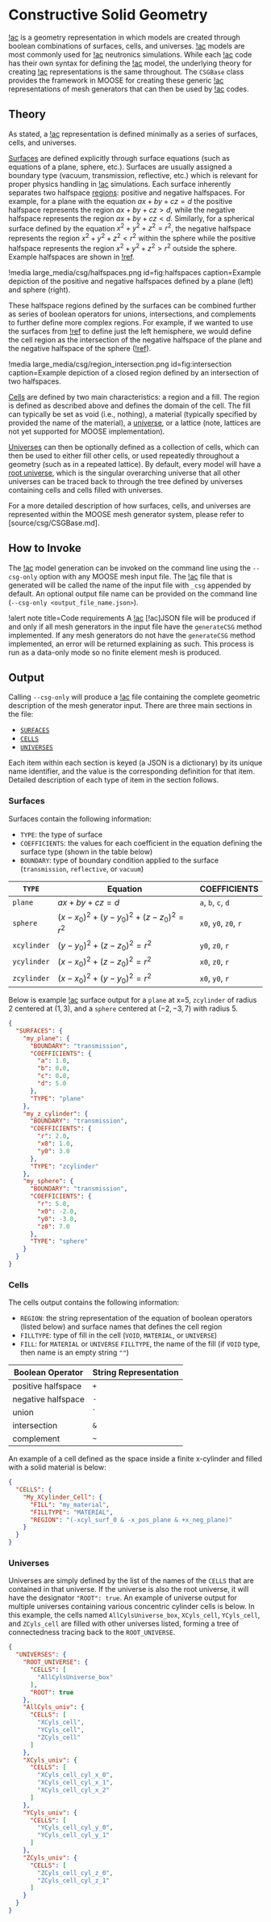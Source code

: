 # Constructive Solid Geometry

[!ac](CSG) is a geometry representation in which models are created through boolean combinations of surfaces, cells, and universes.
[!ac](CSG) models are most commonly used for [!ac](MC) neutronics simulations.
While each [!ac](MC) code has their own syntax for defining the [!ac](CSG) model, the underlying theory for creating [!ac](CSG) representations is the same throughout.
The `CSGBase` class provides the framework in MOOSE for creating these generic [!ac](CSG) representations of mesh generators that can then be used by [!ac](MC) codes.

## Theory

As stated, a [!ac](CSG) representation is defined minimally as a series of surfaces, cells, and universes.

[Surfaces](source/csg/CSGBase.md#surfaces) are defined explicitly through surface equations (such as equations of a plane, sphere, etc.).
Surfaces are usually assigned a boundary type (vacuum, transmission, reflective, etc.) which is relevant for proper physics handling in [!ac](MC) simulations.
Each surface inherently separates two halfspace [regions](source/csg/CSGBase.md#regions): positive and negative halfspaces.
For example, for a plane with the equation $ax + by + cz = d$ the positive halfspace represents the region $ax + by + cz > d$, while the negative halfspace represents the region $ax + by + cz < d$. Similarly, for a spherical surface defined by the equation $x^2 + y^2 + z^2 = r^2$, the negative halfspace represents the region $x^2 + y^2 + z^2 < r^2$ within the sphere while the positive halfspace represents the region $x^2 + y^2 + z^2 > r^2$ outside the sphere.
Example halfspaces are shown in [!ref](fig:halfspaces).

!media large_media/csg/halfspaces.png
       id=fig:halfspaces
       caption=Example depiction of the positive and negative halfspaces defined by a plane (left) and sphere (right).

These halfspace regions defined by the surfaces can be combined further as series of boolean operators for unions, intersections, and complements to further define more complex regions.
For example, if we wanted to use the surfaces from [!ref](fig:halfspaces) to define just the left hemisphere, we would define the cell region as the intersection of the negative halfspace of the plane and the negative halfspace of the sphere ([!ref](fig:intersection)).

!media large_media/csg/region_intersection.png
       id=fig:intersection
       caption=Example depiction of a closed region defined by an intersection of two halfspaces.

[Cells](source/csg/CSGBase.md#cells) are defined by two main characteristics: a region and a fill.
The region is defined as described above and defines the domain of the cell.
The fill can typically be set as void (i.e., nothing), a material (typically specified by provided the name of the material), a [universe](source/csg/CSGBase.md#universes), or a lattice (note, lattices are not yet supported for MOOSE implementation).

[Universes](source/csg/CSGBase.md#universes) can then be optionally defined as a collection of cells, which can then be used to either fill other cells, or used repeatedly throughout a geometry (such as in a repeated lattice).
By default, every model will have a [root universe](source/csg/CSGBase.md#root-universe), which is the singular overarching universe that all other universes can be traced back to through the tree defined by universes containing cells and cells filled with universes.

For a more detailed description of how surfaces, cells, and universes are represented within the MOOSE mesh generator system, please refer to [source/csg/CSGBase.md].

## How to Invoke

The [!ac](CSG) model generation can be invoked on the command line using the `--csg-only` option with any MOOSE mesh input file.
The [!ac](JSON) file that is generated will be called the name of the input file with `_csg` appended by default.
An optional output file name can be provided on the command line (`--csg-only <output_file_name.json>`).

!alert note title=Code requirements
A [!ac](CSG) [!ac]JSON file will be produced if and only if all mesh generators in the input file have the `generateCSG` method implemented.
If any mesh generators do not have the `generateCSG` method implemented, an error will be returned explaining as such.
This process is run as a data-only mode so no finite element mesh is produced.

## Output

Calling `--csg-only` will produce a [!ac](JSON) file containing the complete geometric description of the mesh generator input.
There are three main sections in the file:

- [`SURFACES`](#surfaces)
- [`CELLS`](#cells)
- [`UNIVERSES`](#universes)

Each item within each section is keyed (a JSON is a dictionary) by its unique name identifier, and the value is the corresponding definition for that item.
Detailed description of each type of item in the section follows.

### Surfaces

Surfaces contain the following information:

- `TYPE`: the type of surface
- `COEFFICIENTS`: the values for each coefficient in the equation defining the surface type (shown in the table below)
- `BOUNDARY`: type of boundary condition applied to the surface (`transmission`, `reflective`, or `vacuum`)

| `TYPE`      | Equation                                        | COEFFICIENTS          |
|-------------|-------------------------------------------------|-----------------------|
| `plane`     | $ax + by + cz = d$                              | `a`, `b`, `c`, `d`    |
| `sphere`    | $(x - x_0)^2 + (y - y_0)^2 + (z - z_0)^2 = r^2$ | `x0`, `y0`, `z0`, `r` |
| `xcylinder` | $(y - y_0)^2 + (z - z_0)^2 = r^2$               | `y0`, `z0`, `r`       |
| `ycylinder` | $(x - x_0)^2 + (z - z_0)^2 = r^2$               | `x0`, `z0`, `r`       |
| `zcylinder` | $(x - x_0)^2 + (y - y_0)^2 = r^2$               | `x0`, `y0`, `r`       |

Below is example [!ac](JSON) surface output for a `plane` at x=5, `zcylinder` of radius 2 centered at $(1, 3)$, and a `sphere` centered at $(-2, -3, 7)$ with radius 5.

```json
{
  "SURFACES": {
    "my_plane": {
      "BOUNDARY": "transmission",
      "COEFFICIENTS": {
        "a": 1.0,
        "b": 0.0,
        "c": 0.0,
        "d": 5.0
      },
      "TYPE": "plane"
    },
    "my_z_cylinder": {
      "BOUNDARY": "transmission",
      "COEFFICIENTS": {
        "r": 2.0,
        "x0": 1.0,
        "y0": 3.0
      },
      "TYPE": "zcylinder"
    },
    "my_sphere": {
      "BOUNDARY": "transmission",
      "COEFFICIENTS": {
        "r": 5.0,
        "x0": -2.0,
        "y0": -3.0,
        "z0": 7.0
      },
      "TYPE": "sphere"
    }
  }
}
```

### Cells

The cells output contains the following information:

- `REGION`: the string representation of the equation of boolean operators (listed below) and surface names that defines the cell region
- `FILLTYPE`: type of fill in the cell (`VOID`, `MATERIAL`, or `UNIVERSE`)
- `FILL`: for `MATERIAL` or `UNIVERSE` `FILLTYPE`, the name of the fill (if `VOID` type, then name is an empty string `""`)

| Boolean Operator   | String Representation |
|--------------------|-----------------------|
| positive halfspace | `+`                   |
| negative halfspace | `-`                   |
| union              | `|`                   |
| intersection       | `&`                   |
| complement         | `~`                   |

An example of a cell defined as the space inside a finite x-cylinder and filled with a solid material is below:

```json
{
  "CELLS": {
    "My_XCylinder_Cell": {
      "FILL": "my_material",
      "FILLTYPE": "MATERIAL",
      "REGION": "(-xcyl_surf_0 & -x_pos_plane & +x_neg_plane)"
    }
  }
}
```

### Universes

Universes are simply defined by the list of the names of the `CELLS` that are contained in that universe.
If the universe is also the root universe, it will have the designator `"ROOT": true`.
An example of universe output for multiple universes containing various concentric cylinder cells is below.
In this example, the cells named `AllCylsUniverse_box`, `XCyls_cell`, `YCyls_cell`, and `ZCyls_cell` are filled with other universes listed, forming a tree of connectedness tracing back to the `ROOT_UNIVERSE`.

```json
{
  "UNIVERSES": {
    "ROOT_UNIVERSE": {
      "CELLS": [
        "AllCylsUniverse_box"
      ],
      "ROOT": true
    },
    "AllCyls_univ": {
      "CELLS": [
        "XCyls_cell",
        "YCyls_cell",
        "ZCyls_cell"
      ]
    },
    "XCyls_univ": {
      "CELLS": [
        "XCyls_cell_cyl_x_0",
        "XCyls_cell_cyl_x_1",
        "XCyls_cell_cyl_x_2"
      ]
    },
    "YCyls_univ": {
      "CELLS": [
        "YCyls_cell_cyl_y_0",
        "YCyls_cell_cyl_y_1"
      ]
    },
    "ZCyls_univ": {
      "CELLS": [
        "ZCyls_cell_cyl_z_0",
        "ZCyls_cell_cyl_z_1"
      ]
    }
  }
}
```
